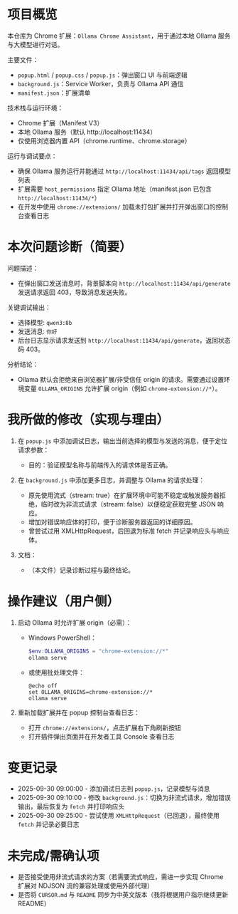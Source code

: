 # 项目概览

本仓库为 Chrome 扩展：`Ollama Chrome Assistant`，用于通过本地 Ollama 服务与大模型进行对话。

主要文件：
- `popup.html` / `popup.css` / `popup.js`：弹出窗口 UI 与前端逻辑
- `background.js`：Service Worker，负责与 Ollama API 通信
- `manifest.json`：扩展清单

技术栈与运行环境：
- Chrome 扩展（Manifest V3）
- 本地 Ollama 服务（默认 http://localhost:11434）
- 仅使用浏览器内置 API（chrome.runtime、chrome.storage）

运行与调试要点：
- 确保 Ollama 服务运行并能通过 `http://localhost:11434/api/tags` 返回模型列表
- 扩展需要 `host_permissions` 指定 Ollama 地址（manifest.json 已包含 `http://localhost:11434/*`）
- 在开发中使用 `chrome://extensions/` 加载未打包扩展并打开弹出窗口的控制台查看日志


# 本次问题诊断（简要）

问题描述：
- 在弹出窗口发送消息时，背景脚本向 `http://localhost:11434/api/generate` 发送请求返回 403，导致消息发送失败。

关键调试输出：
- 选择模型: `qwen3:8b`
- 发送消息: `你好`
- 后台日志显示请求发送到 `http://localhost:11434/api/generate`，返回状态码 403。

分析结论：
- Ollama 默认会拒绝来自浏览器扩展/非受信任 origin 的请求。需要通过设置环境变量 `OLLAMA_ORIGINS` 允许扩展 origin（例如 `chrome-extension://*`）。


# 我所做的修改（实现与理由）

1. 在 `popup.js` 中添加调试日志，输出当前选择的模型与发送的消息，便于定位请求参数：
   - 目的：验证模型名称与前端传入的请求体是否正确。

2. 在 `background.js` 中添加更多日志，并调整与 Ollama 的请求处理：
   - 原先使用流式（stream: true）在扩展环境中可能不稳定或触发服务器拒绝，临时改为非流式请求（stream: false）以便稳定获取完整 JSON 响应。
   - 增加对错误响应体的打印，便于诊断服务器返回的详细原因。
   - 曾尝试过用 XMLHttpRequest，后回退为标准 fetch 并记录响应头与响应体。

3. 文档：
   - （本文件）记录诊断过程与最终结论。


# 操作建议（用户侧）

1. 启动 Ollama 时允许扩展 origin（必需）：
   - Windows PowerShell：
     ```powershell
     $env:OLLAMA_ORIGINS = "chrome-extension://*"
     ollama serve
     ```
   - 或使用批处理文件：
     ```batch
     @echo off
     set OLLAMA_ORIGINS=chrome-extension://*
     ollama serve
     ```

2. 重新加载扩展并在 popup 控制台查看日志：
   - 打开 `chrome://extensions/`，点击扩展右下角刷新按钮
   - 打开插件弹出页面并在开发者工具 Console 查看日志


# 变更记录

- 2025-09-30 09:00:00 - 添加调试日志到 `popup.js`，记录模型与消息
- 2025-09-30 09:10:00 - 修改 `background.js`：切换为非流式请求，增加错误输出，最后恢复为 `fetch` 并打印响应头
- 2025-09-30 09:25:00 - 尝试使用 `XMLHttpRequest`（已回退），最终使用 `fetch` 并记录必要日志


# 未完成/需确认项

- 是否接受使用非流式请求的方案（若需要流式响应，需进一步实现 Chrome 扩展对 NDJSON 流的兼容处理或使用外部代理）
- 是否将 `CURSOR.md` 与 `README` 同步为中英文版本（我将根据用户指示继续更新 README）

